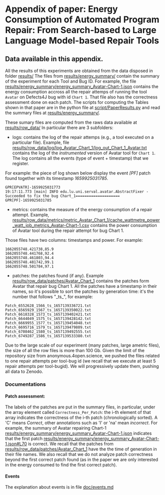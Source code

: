# Appendix of paper: Energy Consumption of Automated Program Repair: From Search-based to Large Language Model-based Repair Tools

## Data available in this appendix.

All the results of this experiments are obtained from the data disposed in folder [results/](results/)
The files from [results/energy_summary/](results/energy_summary/) contain the summary of the experiment for each Tool and Bug ID.
For example, the file [results/energy_summary/energy_summary_Avatar-Chart-1.json](results/energy_summary/energy_summary_Avatar-Chart-1.json) contains the energy consumption accross all the repair attemps of running the tool `Avatar` on  Defects4J bug with id `Chart 1`. 
That file also has the correctness assessment done on each patch.
The scripts for computing the Tables shown in that paper  are in the python file at [script/PaperResults.py](script/PaperResults.py) and read the summary files at [results/energy_summary/](results/energy_summary/).  

These sumary files are computed from the raws data available at [results/row_data/](results/row_data/)
In particular there are 3 subfolders:
- logs: contains the log of the repair attemps (e.g., a tool executed on a particular file). Example, file [results/row_data/log/log_Avatar_Chart_1/log_out_Chart_1_Avatar.txt](results/row_data/log/log_Avatar_Chart_1/log_out_Chart_1_Avatar.txt) contains the log of the *instrumented* version of Avatar tool for `Chart 1`. The log contains all the events (type of event + timestamp) that we register.

For example: the piece of log shown below display the event *[PF]*  patch found together with its timestamp *1659925031785*.
```
GPR[EPVATR]-1659925031773
19:17:11.773 [main] INFO edu.lu.uni.serval.avatar.AbstractFixer - Succeeded to fix the bug Chart_1====================
GPR[PF]-1659925031785

```

- metrics: contains the measure of the energy consumption of a repair attempt. Example, [results/row_data/metrics/metric_Avatar_Chart_1/cache_wattmetre_power_watt_job_metrics_Avatar-Chart-1.csv](results/row_data/metrics/metric_Avatar_Chart_1/cache_wattmetre_power_watt_job_metrics_Avatar-Chart-1.csv) contains the power consumption of Avatar tool during the repair attempt for bug Chart 1. 

Those files have two columns: timestamps and power. For example:
```
1662055748.421738,85.9
1662055748.441768,92.4
1662055748.461803,94.4
1662055748.481742,99.1
1662055748.501784,97.1
```
- patches: the patches found (if any). Example [results/row_data/patches/Avatar_Chart_1](results/row_data/patches/Avatar_Chart_1) contains the patches form Avatar that repair  bug Chart 1. All the patches have a timestamp in their names, so it's possible to sort the patches by generation time: it's the number that follows "\_ts\_",  for example:
```
Patch_6552628_1566_ts_1657139336721.txt
Patch_6565929_1567_ts_1657139350022.txt
Patch_6618328_1573_ts_1657139402421.txt
Patch_6644049_1575_ts_1657139428142.txt
Patch_6669955_1577_ts_1657139454048.txt
Patch_6695716_1579_ts_1657139479809.txt
Patch_6708462_1580_ts_1657139492555.txt
Patch_6749287_1586_ts_1657139533380.txt
```



Due to the large scale of our experiment (many patches, large  ametric files), the size of all the row files is more than 100 Gb. Given the limit of the repository size from anonymous.4open.science, we pushed the files related to one repair attempts per tool-bug id (we recall that we execute at least  5 repair attempts per tool-bugid).
We will progressively update them, pushing all data to Zenodo.


### Documentations


#### Patch assessment:
The labels of the patches are put in the summary files, in particular, under the array element called `Correctness_Per_Patch`: the i-th element of that array indicates the correctness of the i-th patch (chronologically sorted). A 'C' means *Correct*, other annotations such as 'I' or 'na' mean *incorrect*.
For example,  the summary of Avatar repairing Chart-1  [results/energy_summary/energy_summary_Avatar-Chart-1.json](results/energy_summary/energy_summary_Avatar-Chart-1.json)
indicates that the first patch [results/energy_summary/energy_summary_Avatar-Chart-1.json#L70](results/energy_summary/energy_summary_Avatar-Chart-1.json#L70) is correct. We recall that the patches from  [results/row_data/patches/Avatar_Chart_1](results/row_data/patches/Avatar_Chart_1) have the the time of generation in their file names.
We also recall that we do not analyze patch correctness beyond the first correct patch found (as in the paper we are only interested in the energy consumed to find the first correct patch).


#### Events
The explanation about events is in file  [doc/events.md](doc/events.md)



